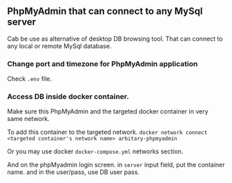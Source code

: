 ## PhpMyAdmin that can connect to any MySql server
Cab be use as alternative of desktop DB browsing tool. That can connect to any local or remote MySql database.

### Change port and timezone for PhpMyAdmin application
Check `.env` file.

### Access DB inside docker container.
Make sure this PhpMyAdmin and the targeted docker container in very same network.

To add this container to the targeted network.
`docker network connect <targeted container's network name> arbitary-phpmyadmin`

Or you may use docker `docker-compose.yml` networks section.

And on the phpMyadmin login screen. in `server` input field, put the container name. and in the user/pass, use DB user pass.
